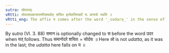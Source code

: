 ```yaml
---
sutra: सोदराद्य
vRtti: सोदरशब्दात्सप्तमीसमर्थात् शयित इत्येतस्मिन्नर्थे यः प्रत्ययो भवति ॥
vRtti_eng: The affix य comes after the word '_sodara_' in the sense of 'who sleeps,' the word being in the 7th case in construction.
---
```

By _sutra_ (VI. 3. 88) समान is optionally changed to स before the word उदर when यत् follows. Thus समानोदरे शयितः = सोर्दयः ॥ Here ओ is not _udatta_, as it was in the last; the _udatta_ here falls on य ॥
